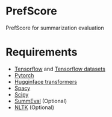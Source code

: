 # PrefScore
PrefScore for summarization evaluation

# Requirements

- [Tensorflow](https://www.tensorflow.org/) and [Tensorflow datasets](https://www.tensorflow.org/datasets/)
- [Pytorch](https://pytorch.org/)
- [Hugginface transformers](https://huggingface.co/docs/transformers/index)
- [Spacy](https://spacy.io/)
- [Scipy](https://scipy.org/)
- [SummEval](https://github.com/Yale-LILY/SummEval) (Optional)
- [NLTK](https://www.nltk.org/) (Optional)